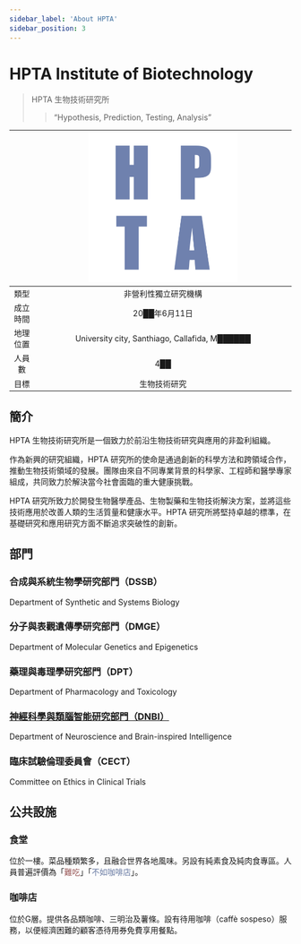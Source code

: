 ```yaml
---
sidebar_label: 'About HPTA'
sidebar_position: 3
---
```


# HPTA Institute of Biotechnology
>HPTA 生物技術研究所
>>“Hypothesis, Prediction, Testing, Analysis”

||<img src="https://raw.githubusercontent.com/Monoginryoso/ocwiki/18caed71814a48b64c704f92ca0261e2bcdcda90/static/img/hpta.svg" width="60%" />|
|:--:|:--:|
|類型|非營利性獨立研究機構|
|成立時間|20██年6月11日|
|地理位置|University city, Santhiago, Callafida, M██████|
|人員數|4██|
|目標|生物技術研究|

## 簡介
HPTA 生物技術研究所是一個致力於前沿生物技術研究與應用的非盈利組織。

作為新興的研究組織，HPTA 研究所的使命是通過創新的科學方法和跨領域合作，推動生物技術領域的發展。團隊由來自不同專業背景的科學家、工程師和醫學專家組成，共同致力於解決當今社會面臨的重大健康挑戰。

HPTA 研究所致力於開發生物醫學產品、生物製藥和生物技術解決方案，並將這些技術應用於改善人類的生活質量和健康水平。HPTA 研究所將堅持卓越的標準，在基礎研究和應用研究方面不斷追求突破性的創新。

## 部門
  ### 合成與系統生物學研究部門（DSSB）
  Department of Synthetic and Systems Biology
  ### 分子與表觀遺傳學研究部門（DMGE）
  Department of Molecular Genetics and Epigenetics
  ### 藥理與毒理學研究部門（DPT）
  Department of Pharmacology and Toxicology
  ### [神經科學與類腦智能研究部門（DNBI）](/docs/dnbi.md)
  Department of Neuroscience and Brain-inspired Intelligence
  ### 臨床試驗倫理委員會（CECT）
  Committee on Ethics in Clinical Trials

## 公共設施
  ### 食堂
  位於一樓。菜品種類繁多，且融合世界各地風味。另設有純素食及純肉食專區。人員普遍評價為「<font color="#965252">難吃</font>」「<font color="#6779a2">不如咖啡店</font>」。
  ### 咖啡店
  位於G層。提供各品類咖啡、三明治及薯條。設有待用咖啡（caffè sospeso）服務，以便經濟困難的顧客憑待用券免費享用餐點。

